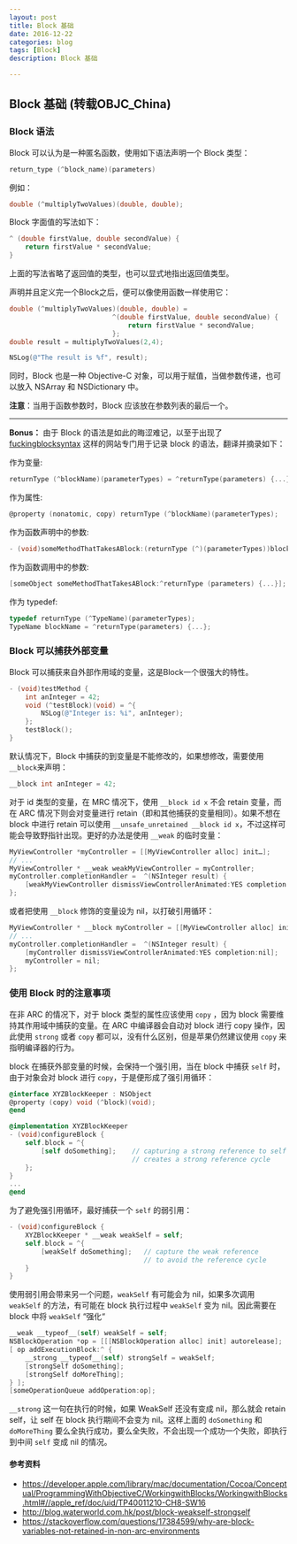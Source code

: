```yaml
---
layout: post
title: Block 基础
date: 2016-12-22
categories: blog
tags: [Block]
description: Block 基础 

---
```



## Block 基础 (转载OBJC_China)

### Block 语法

Block 可以认为是一种匿名函数，使用如下语法声明一个 Block 类型：

```objectivec
return_type (^block_name)(parameters)
```

例如：

```objectivec
double (^multiplyTwoValues)(double, double);
```

Block 字面值的写法如下：

```objectivec
^ (double firstValue, double secondValue) {
    return firstValue * secondValue;
}
```

上面的写法省略了返回值的类型，也可以显式地指出返回值类型。

声明并且定义完一个Block之后，便可以像使用函数一样使用它：

```objectivec
double (^multiplyTwoValues)(double, double) =
                          ^(double firstValue, double secondValue) {
                              return firstValue * secondValue;
                          };
double result = multiplyTwoValues(2,4);

NSLog(@"The result is %f", result);
```

同时，Block 也是一种 Objective-C 对象，可以用于赋值，当做参数传递，也可以放入 NSArray 和 NSDictionary 中。

**注意**：当用于函数参数时，Block 应该放在参数列表的最后一个。

---


**Bonus：** 由于 Block 的语法是如此的晦涩难记，以至于出现了 [fuckingblocksyntax](http://fuckingblocksyntax.com/) 这样的网站专门用于记录 block 的语法，翻译并摘录如下：

作为变量:

```objectivec
returnType (^blockName)(parameterTypes) = ^returnType(parameters) {...};
```

作为属性:

```objectivec
@property (nonatomic, copy) returnType (^blockName)(parameterTypes);
```

作为函数声明中的参数:

```objective-c
- (void)someMethodThatTakesABlock:(returnType (^)(parameterTypes))blockName;
```

作为函数调用中的参数:

```objectivec
[someObject someMethodThatTakesABlock:^returnType (parameters) {...}];
```

作为 typedef:

```objectivec
typedef returnType (^TypeName)(parameterTypes);
TypeName blockName = ^returnType(parameters) {...};
```

### Block 可以捕获外部变量

Block 可以捕获来自外部作用域的变量，这是Block一个很强大的特性。

```objectivec
- (void)testMethod {
    int anInteger = 42;
    void (^testBlock)(void) = ^{
        NSLog(@"Integer is: %i", anInteger);
    };
    testBlock();
}
```


默认情况下，Block 中捕获的到变量是不能修改的，如果想修改，需要使用`__block`来声明：

```objectivec
__block int anInteger = 42;
```

对于 id 类型的变量，在 MRC 情况下，使用 `__block id x` 不会 retain 变量，而在 ARC 情况下则会对变量进行 retain（即和其他捕获的变量相同）。如果不想在 block 中进行 retain 可以使用
`__unsafe_unretained __block id x`，不过这样可能会导致野指针出现。更好的办法是使用 `__weak` 的临时变量：

```objectivec
MyViewController *myController = [[MyViewController alloc] init…];
// ...
MyViewController * __weak weakMyViewController = myController;
myController.completionHandler =  ^(NSInteger result) {
    [weakMyViewController dismissViewControllerAnimated:YES completion:nil];
};
```

或者把使用 `__block` 修饰的变量设为 nil，以打破引用循环：

```objectivec
MyViewController * __block myController = [[MyViewController alloc] init…];
// ...
myController.completionHandler =  ^(NSInteger result) {
    [myController dismissViewControllerAnimated:YES completion:nil];
    myController = nil;
};
```

### 使用 Block 时的注意事项

在非 ARC 的情况下，对于 block 类型的属性应该使用 `copy` ，因为 block 需要维持其作用域中捕获的变量。在 ARC 中编译器会自动对 block 进行 copy 操作，因此使用 `strong` 或者 `copy` 都可以，没有什么区别，但是苹果仍然建议使用 `copy` 来指明编译器的行为。

block 在捕获外部变量的时候，会保持一个强引用，当在 block 中捕获 `self` 时，由于对象会对 block 进行 `copy`，于是便形成了强引用循环：

```objectivec
@interface XYZBlockKeeper : NSObject
@property (copy) void (^block)(void);
@end
```

```objectivec
@implementation XYZBlockKeeper
- (void)configureBlock {
    self.block = ^{
        [self doSomething];    // capturing a strong reference to self
                               // creates a strong reference cycle
    };
}
...
@end
```

为了避免强引用循环，最好捕获一个 `self` 的弱引用：

```objectivec
- (void)configureBlock {
    XYZBlockKeeper * __weak weakSelf = self;
    self.block = ^{
        [weakSelf doSomething];   // capture the weak reference
                                  // to avoid the reference cycle
    }
}
```

使用弱引用会带来另一个问题，`weakSelf` 有可能会为 nil，如果多次调用 `weakSelf` 的方法，有可能在 block 执行过程中 `weakSelf` 变为 nil。因此需要在 block 中将 `weakSelf` “强化“

```objectivec
__weak __typeof__(self) weakSelf = self;
NSBlockOperation *op = [[[NSBlockOperation alloc] init] autorelease];
[ op addExecutionBlock:^ {
    __strong __typeof__(self) strongSelf = weakSelf;
    [strongSelf doSomething];
    [strongSelf doMoreThing];
} ];
[someOperationQueue addOperation:op];
```

`__strong` 这一句在执行的时候，如果 WeakSelf 还没有变成 nil，那么就会 retain self，让 self 在 block 执行期间不会变为 nil。这样上面的 `doSomething` 和 `doMoreThing` 要么全执行成功，要么全失败，不会出现一个成功一个失败，即执行到中间 `self` 变成 nil 的情况。

#### 参考资料

* https://developer.apple.com/library/mac/documentation/Cocoa/Conceptual/ProgrammingWithObjectiveC/WorkingwithBlocks/WorkingwithBlocks.html#//apple_ref/doc/uid/TP40011210-CH8-SW16
* http://blog.waterworld.com.hk/post/block-weakself-strongself
* https://stackoverflow.com/questions/17384599/why-are-block-variables-not-retained-in-non-arc-environments
